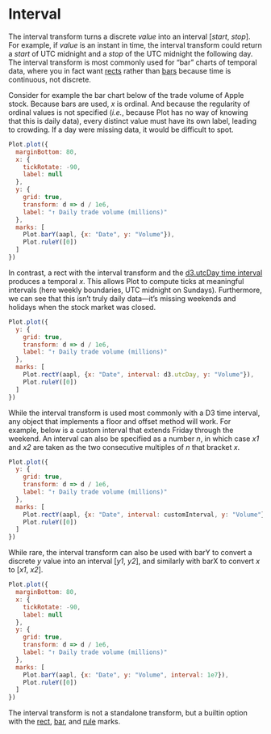 # Interval

The interval transform turns a discrete *value* into an interval [*start*, *stop*]. For example, if *value* is an instant in time, the interval transform could return a *start* of UTC midnight and a *stop* of the UTC midnight the following day. The interval transform is most commonly used for “bar” charts of temporal data, where you in fact want [rects](../marks/rect.md) rather than [bars](../marks/bar.md) because time is continuous, not discrete.

Consider for example the bar chart below of the trade volume of Apple stock. Because bars are used, *x* is ordinal. And because the regularity of ordinal values is not specified (*i.e.*, because Plot has no way of knowing that this is daily data), every distinct value must have its own label, leading to crowding. If a day were missing data, it would be difficult to spot.

```js
Plot.plot({
  marginBottom: 80,
  x: {
    tickRotate: -90,
    label: null
  },
  y: {
    grid: true,
    transform: d => d / 1e6,
    label: "↑ Daily trade volume (millions)"
  },
  marks: [
    Plot.barY(aapl, {x: "Date", y: "Volume"}),
    Plot.ruleY([0])
  ]
})
```

In contrast, a rect with the interval transform and the [d3.utcDay time interval](https://github.com/d3/d3-time) produces a temporal *x*. This allows Plot to compute ticks at meaningful intervals (here weekly boundaries, UTC midnight on Sundays). Furthermore, we can see that this isn’t truly daily data—it’s missing weekends and holidays when the stock market was closed.

```js
Plot.plot({
  y: {
    grid: true,
    transform: d => d / 1e6,
    label: "↑ Daily trade volume (millions)"
  },
  marks: [
    Plot.rectY(aapl, {x: "Date", interval: d3.utcDay, y: "Volume"}),
    Plot.ruleY([0])
  ]
})
```

While the interval transform is used most commonly with a D3 time interval, any object that implements a floor and offset method will work. For example, below is a custom interval that extends Friday through the weekend. An interval can also be specified as a number *n*, in which case *x1* and *x2* are taken as the two consecutive multiples of *n* that bracket *x*.

<!-- customInterval = d3.utcDay.filter(d => d.getUTCDay() !== 0 && d.getUTCDay() !== 6) -->

<!-- value = new Date -->

<!-- interval = [
  customInterval.floor(value), // start
  customInterval.offset(customInterval.floor(value)) // stop
] -->

```js
Plot.plot({
  y: {
    grid: true,
    transform: d => d / 1e6,
    label: "↑ Daily trade volume (millions)"
  },
  marks: [
    Plot.rectY(aapl, {x: "Date", interval: customInterval, y: "Volume"}),
    Plot.ruleY([0])
  ]
})
```

While rare, the interval transform can also be used with barY to convert a discrete *y* value into an interval [*y1*, *y2*], and similarly with barX to convert *x* to [*x1*, *x2*].

```js
Plot.plot({
  marginBottom: 80,
  x: {
    tickRotate: -90,
    label: null
  },
  y: {
    grid: true,
    transform: d => d / 1e6,
    label: "↑ Daily trade volume (millions)"
  },
  marks: [
    Plot.barY(aapl, {x: "Date", y: "Volume", interval: 1e7}),
    Plot.ruleY([0])
  ]
})
```

The interval transform is not a standalone transform, but a builtin option with the [rect](../marks/rect.md), [bar](../marks/bar.md), and [rule](../marks/rule.md) marks.
